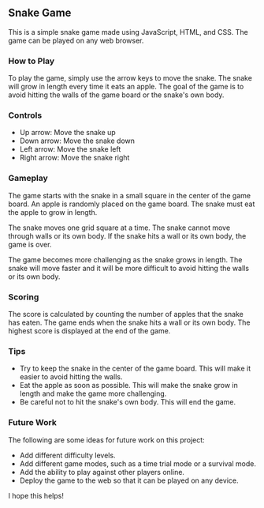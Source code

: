 ## Snake Game

This is a simple snake game made using JavaScript, HTML, and CSS. The game can be played on any web browser.

### How to Play

To play the game, simply use the arrow keys to move the snake. The snake will grow in length every time it eats an apple. The goal of the game is to avoid hitting the walls of the game board or the snake's own body.

### Controls

* Up arrow: Move the snake up
* Down arrow: Move the snake down
* Left arrow: Move the snake left
* Right arrow: Move the snake right

### Gameplay

The game starts with the snake in a small square in the center of the game board. An apple is randomly placed on the game board. The snake must eat the apple to grow in length.

The snake moves one grid square at a time. The snake cannot move through walls or its own body. If the snake hits a wall or its own body, the game is over.

The game becomes more challenging as the snake grows in length. The snake will move faster and it will be more difficult to avoid hitting the walls or its own body.

### Scoring

The score is calculated by counting the number of apples that the snake has eaten. The game ends when the snake hits a wall or its own body. The highest score is displayed at the end of the game.

### Tips

* Try to keep the snake in the center of the game board. This will make it easier to avoid hitting the walls.
* Eat the apple as soon as possible. This will make the snake grow in length and make the game more challenging.
* Be careful not to hit the snake's own body. This will end the game.

### Future Work

The following are some ideas for future work on this project:

* Add different difficulty levels.
* Add different game modes, such as a time trial mode or a survival mode.
* Add the ability to play against other players online.
* Deploy the game to the web so that it can be played on any device.

I hope this helps!
